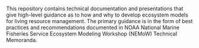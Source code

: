 This repository contains technical documentation and presentations that give high-level guidance as to how and why to develop ecosystem models for living resource management. The primary guidance is in the form of best practices and recommendations documented in NOAA National Marine Fisheries Service Ecosystem Modeling Workshop (NEMoW) Technical Memoranda. 